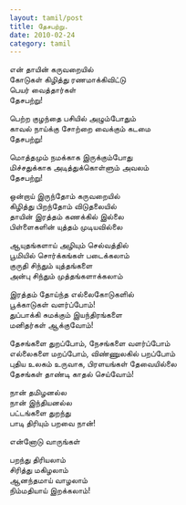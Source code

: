 ```yaml
---
layout: tamil/post
title: தேசபற்று.
date: 2010-02-24
category: tamil
---
```

<p>
என் தாயின் கருவறையில் <br />
கோடுகள் கிழித்து ரணமாக்கிவிட்டு <br />
பெயர் வைத்தார்கள்<br />
தேசபற்று!
</p>
<p>
பெற்ற குழந்தை பசியில் அழும்போதும் <br />
காவல் நாய்க்கு சோற்றை வைக்கும் கடமை <br />
தேசபற்று!
</p>
<p>
மொத்தமும் நமக்காக இருக்கும்போது <br />
மிச்சதுக்காக அடித்துக்கொள்ளும் அவலம் <br />
தேசபற்று!
</p>
<p>
ஒன்றாய் இருந்தோம் கருவறையில் <br />
கிழித்து பிறந்தோம் விடுதலையில் <br />
தாயின் இரத்தம் கணக்கில் இல்லை <br />
பிள்ளைகளின் யுத்தம் முடியவில்லை
</p>
<p>
ஆயுதங்களாய் அழியும் செல்வத்தில் <br />
பூமியில் சொர்க்கங்கள் படைக்கலாம் <br />
குருதி சிந்தும் யுத்தங்களை <br />
அன்பு சிந்தும் முத்தங்களாக்கலாம்
</p>
<p>
இரத்தம் தோய்ந்த எல்லைகோடுகளில் <br />
பூக்காடுகள் வளர்ப்போம்! <br />
துப்பாக்கி சுமக்கும் இயந்திரங்களை <br />
மனிதர்கள் ஆக்குவோம்!
</p>
<p>
தேசங்களை துறப்போம், நேசங்களை வளர்ப்போம் <br />
எல்லைகளை மறப்போம், விண்ணுலகில் பறப்போம் <br />
புதிய உலகம் உருவாக, பிரளயங்கள் தேவையில்லை <br />
தேசங்கள் தாண்டி காதல் செய்வோம்!
</p>
<p>
நான் தமிழனல்ல <br />
நான் இந்தியனல்ல <br />
பட்டங்களை துறந்து<br />
பாடி திரியும் பறவை நான்!
</p>
<p>
என்னோடு வாருங்கள்
</p>
<p>
பறந்து திரியலாம் <br />
சிரித்து மகிழலாம் <br />
ஆனந்தமாய் வாழலாம் <br />
நிம்மதியாய் இறக்கலாம்!
</p>
